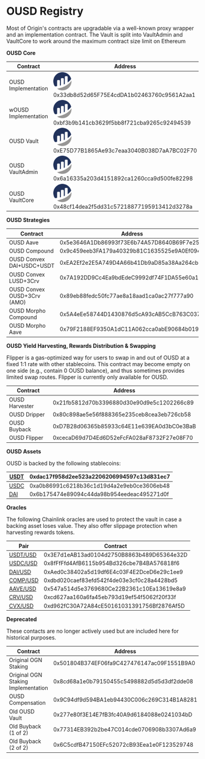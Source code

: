 # OUSD Registry

Most of Origin's contracts are upgradable via a well-known proxy wrapper and an implementation contract. The Vault is split into VaultAdmin and VaultCore to work around the maximum contract size limit on Ethereum

**OUSD Core**

| Contract             | Address                                                                                                                                                                                                 |
| -------------------- | ------------------------------------------------------------------------------------------------------------------------------------------------------------------------------------------------------- |
| OUSD Implementation  | [<img src="../../.gitbook/assets/image (26).png" alt="" data-size="line">](https://etherscan.io/address/0x33db8d52d65F75E4cdDA1b02463760c9561A2aa1) 0x33db8d52d65F75E4cdDA1b02463760c9561A2aa1          |
| wOUSD Implementation | [<img src="../../.gitbook/assets/image (7).png" alt="" data-size="line">](https://etherscan.io/address/0xbf3b9b141cb3629f5bb8f721cba9265c92494539) 0xbf3b9b141cb3629f5bb8f721cba9265c92494539           |
| OUSD Vault           | [<img src="../../.gitbook/assets/image (23).png" alt="" data-size="line">](https://etherscan.io/address/0xe75d77b1865ae93c7eaa3040b038d7aa7bc02f70) 0xE75D77B1865Ae93c7eaa3040B038D7aA7BC02F70          |
| OUSD VaultAdmin      | [<img src="../../.gitbook/assets/image (19) (1).png" alt="" data-size="line">](https://etherscan.io/address/0x6a16335a203d4151892ca1260cca9d500fe82298#code) 0x6a16335a203d4151892ca1260cca9d500fe82298 |
| OUSD VaultCore       | [<img src="../../.gitbook/assets/image (21).png" alt="" data-size="line">](https://etherscan.io/address/0x48cf14dea2f5dd31c57218877195913412d3278a) 0x48cf14dea2f5dd31c57218877195913412d3278a          |

**OUSD Strategies**

| Contract                    | Address                                    |
| --------------------------- | ------------------------------------------ |
| OUSD Aave                   | 0x5e3646A1Db86993f73E6b74A57D8640B69F7e259 |
| OUSD Compound               | 0x9c459eeb3FA179a40329b81C1635525e9A0Ef094 |
| OUSD Convex DAI+USDC+USDT   | 0xEA2Ef2e2E5A749D4A66b41Db9aD85a38Aa264cb3 |
| OUSD Convex LUSD+3Crv       | 0x7A192DD9Cc4Ea9bdEdeC9992df74F1DA55e60a19 |
| OUSD Convex OUSD+3Crv (AMO) | 0x89eb88fedc50fc77ae8a18aad1ca0ac27f777a90 |
| OUSD Morpho Compound        | 0x5A4eEe58744D1430876d5cA93cAB5CcB763C037D |
| OUSD Morpho Aave            | 0x79F2188EF9350A1dC11A062cca0abE90684b0197 |

**OUSD Yield Harvesting, Rewards Distribution & Swapping**

Flipper is a gas-optimized way for users to swap in and out of OUSD at a fixed 1:1 rate with other stablecoins. This contract may become empty on one side (e.g., contain 0 OUSD balance), and thus sometimes provides limited swap routes. Flipper is currently only available for OUSD.

| Contract       | Address                                    |
| -------------- | ------------------------------------------ |
| OUSD Harvester | 0x21fb5812d70b3396880d30e90d9e5c1202266c89 |
| OUSD Dripper   | 0x80c898ae5e56f888365e235ceb8cea3eb726cb58 |
| OUSD Buyback   | 0xD7B28d06365b85933c64E11e639EA0d3bC0e3BaB |
| OUSD Flipper   | 0xcecaD69d7D4Ed6D52eFcFA028aF8732F27e08F70 |

**OUSD Assets**

OUSD is backed by the following stablecoins:

| [USDT](https://etherscan.io/address/0xdac17f958d2ee523a2206206994597c13d831ec7) | 0xdac17f958d2ee523a2206206994597c13d831ec7 |
| ------------------------------------------------------------------------------- | ------------------------------------------ |
| [USDC](https://etherscan.io/address/0xa0b86991c6218b36c1d19d4a2e9eb0ce3606eb48) | 0xa0b86991c6218b36c1d19d4a2e9eb0ce3606eb48 |
| [DAI](https://etherscan.io/address/0x6b175474e89094c44da98b954eedeac495271d0f)  | 0x6b175474e89094c44da98b954eedeac495271d0f |

**Oracles**

The following Chainlink oracles are used to protect the vault in case a backing asset loses value. They also offer slippage protection when harvesting rewards tokens.

| Pair                                                                      | Contract                                   |
| ------------------------------------------------------------------------- | ------------------------------------------ |
| [USDT/USD](https://data.chain.link/ethereum/mainnet/stablecoins/usdt-usd) | 0x3E7d1eAB13ad0104d2750B8863b489D65364e32D |
| [USDC/USD](https://data.chain.link/ethereum/mainnet/stablecoins/usdc-usd) | 0x8fFfFfd4AfB6115b954Bd326cbe7B4BA576818f6 |
| [DAI/USD](https://data.chain.link/ethereum/mainnet/stablecoins/dai-usd)   | 0xAed0c38402a5d19df6E4c03F4E2DceD6e29c1ee9 |
| [COMP/USD](https://data.chain.link/ethereum/mainnet/crypto-usd/comp-usd)  | 0xdbd020caef83efd542f4de03e3cf0c28a4428bd5 |
| [AAVE/USD](https://data.chain.link/ethereum/mainnet/crypto-usd/aave-usd)  | 0x547a514d5e3769680Ce22B2361c10Ea13619e8a9 |
| [CRV/USD](https://data.chain.link/ethereum/mainnet/crypto-usd/crv-usd)    | 0xcd627aa160a6fa45eb793d19ef54f5062f20f33f |
| [CVX/USD](https://data.chain.link/ethereum/mainnet/crypto-usd/cvx-usd)    | 0xd962fC30A72A84cE50161031391756Bf2876Af5D |

**Deprecated**

These contacts are no longer actively used but are included here for historical purposes.

| Contract                            | Address                                    |
| ----------------------------------- | ------------------------------------------ |
| Original OGN Staking                | 0x501804B374EF06fa9C427476147ac09F1551B9A0 |
| Original OGN Staking Implementation | 0x8cd68a1e0b79150455c5498882d5d5d3df2dde08 |
| OUSD Compensation                   | 0x9C94df9d594BA1eb94430C006c269C314B1A8281 |
| Old OUSD Vault                      | 0x277e80f3E14E7fB3fc40A9d6184088e0241034bD |
| Old Buyback (1 of 2)                | 0x77314EB392b2be47C014cde0706908b3307Ad6a9 |
| Old Buyback (2 of 2)                | 0x6C5cdfB47150EFc52072cB93Eea1e0F123529748 |
